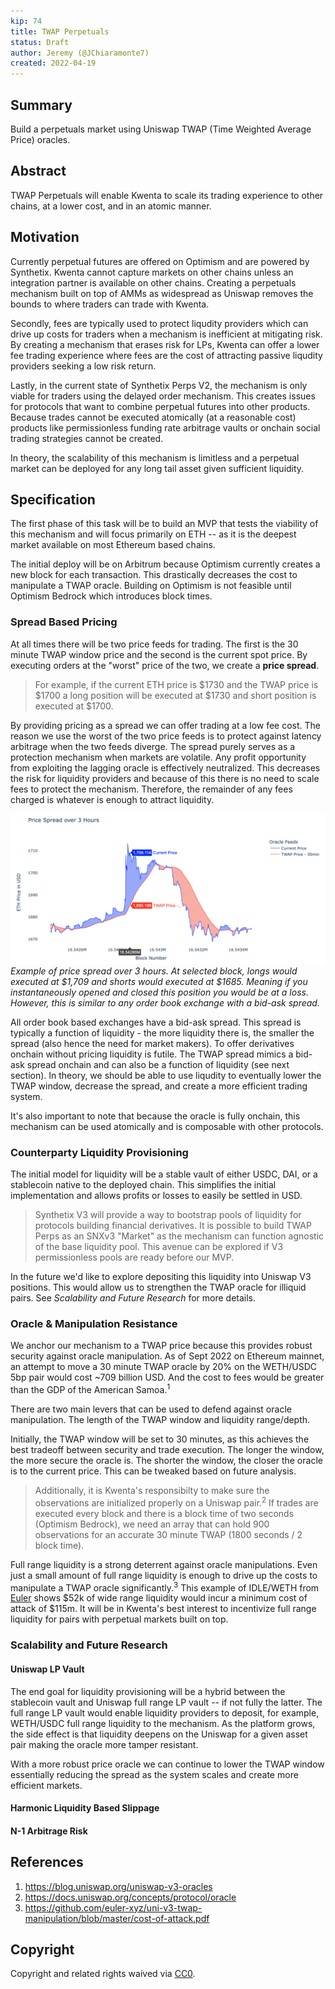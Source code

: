 ```yaml
---
kip: 74
title: TWAP Perpetuals
status: Draft
author: Jeremy (@JChiaramonte7)
created: 2022-04-19
---
```


## Summary

Build a perpetuals market using Uniswap TWAP (Time Weighted Average Price) oracles. 

## Abstract

TWAP Perpetuals will enable Kwenta to scale its trading experience to other chains, at a lower cost, and in an atomic manner. 

## Motivation

Currently perpetual futures are offered on Optimism and are powered by Synthetix. Kwenta cannot capture markets on other chains unless an integration partner is available on other chains. Creating a perpetuals mechanism built on top of AMMs as widespread as Uniswap removes the bounds to where traders can trade with Kwenta. 

Secondly, fees are typically used to protect liqudity providers which can drive up costs for traders when a mechanism is inefficient at mitigating risk. By creating a mechanism that erases risk for LPs, Kwenta can offer a lower fee trading experience where fees are the cost of attracting passive liqudity providers seeking a low risk return.

Lastly, in the current state of Synthetix Perps V2, the mechanism is only viable for traders using the delayed order mechanism. This creates issues for protocols that want to combine perpetual futures into other products. Because trades cannot be executed atomically (at a reasonable cost) products like permissionless funding rate arbitrage vaults or onchain social trading strategies cannot be created.

In theory, the scalability of this mechanism is limitless and a perpetual market can be deployed for any long tail asset given sufficient liquidity. 

## Specification

The first phase of this task will be to build an MVP that tests the viability of this mechanism and will focus primarily on ETH -- as it is the deepest market available on most Ethereum based chains. 

The initial deploy will be on Arbitrum because Optimism currently creates a new block for each transaction. This drastically decreases the cost to manipulate a TWAP oracle. Building on Optimism is not feasible until Optimism Bedrock which introduces block times. 

### Spread Based Pricing

At all times there will be two price feeds for trading. The first is the 30 minute TWAP window price and the second is the current spot price. By executing orders at the "worst" price of the two, we create a **price spread**. 

> For example, if the current ETH price is $1730 and the TWAP price is $1700 a long position will be executed at $1730 and short position is executed at $1700. 

By providing pricing as a spread we can offer trading at a low fee cost. The reason we use the worst of the two price feeds is to protect against latency arbitrage when the two feeds diverge. The spread purely serves as a protection mechanism when markets are volatile. Any profit opportunity from exploiting the lagging oracle is effectively neutralized. This decreases the risk for liquidity providers and because of this there is no need to scale fees to protect the mechanism. Therefore, the remainder of any fees charged is whatever is enough to attract liquidity.

![Spread Chart](../../images/kip-74-spread.png)
*Example of price spread over 3 hours. At selected block, longs would executed at $1,709 and shorts would executed at $1685. Meaning if you instantaneously opened and closed this position you would be at a loss. However, this is similar to any order book exchange with a bid-ask spread.*

All order book based exchanges have a bid-ask spread. This spread is typically a function of liquidity - the more liquidity there is, the smaller the spread (also hence the need for market makers). To offer derivatives onchain without pricing liquidity is futile. The TWAP spread mimics a bid-ask spread onchain and can also be a function of liquidity (see next section). In theory, we should be able to use liqudity to eventually lower the TWAP window, decrease the spread, and create a more efficient trading system.

It's also important to note that because the oracle is fully onchain, this mechanism can be used atomically and is composable with other protocols. 

### Counterparty Liquidity Provisioning

The initial model for liquidity will be a stable vault of either USDC, DAI, or a stablecoin native to the deployed chain. This simplifies the initial implementation and allows profits or losses to easily be settled in USD.

> Synthetix V3 will provide a way to bootstrap pools of liquidity for protocols building financial derivatives. It is possible to build TWAP Perps as an SNXv3 "Market" as the mechanism can function agnostic of the base liquidity pool. This avenue can be explored if V3 permissionless pools are ready before our MVP.

In the future we'd like to explore depositing this liquidity into Uniswap V3 positions. This would allow us to strengthen the TWAP oracle for illiquid pairs. See *Scalability and Future Research* for more details.

### Oracle & Manipulation Resistance

We anchor our mechanism to a TWAP price because this provides robust security against oracle manipulation. As of Sept 2022 on Ethereum mainnet, an attempt to move a 30 minute TWAP oracle by 20% on the WETH/USDC 5bp pair would cost ~709 billion USD. And the cost to fees would be greater than the GDP of the American Samoa.<sup>1</sup>

There are two main levers that can be used to defend against oracle manipulation. The length of the TWAP window and liquidity range/depth. 

Initially, the TWAP window will be set to 30 minutes, as this achieves the best tradeoff between security and trade execution. The longer the window, the more secure the oracle is. The shorter the window, the closer the oracle is to the current price. This can be tweaked based on future analysis.

> Additionally, it is Kwenta's responsibilty to make sure the observations are initialized properly on a Uniswap pair.<sup>2</sup> If trades are executed every block and there is a block time of two seconds (Optimism Bedrock), we need an array that can hold 900 observations for an accurate 30 minute TWAP (1800 seconds / 2 block time).

Full range liquidity is a strong deterrent against oracle manipulations. Even just a small amount of full range liquidity is enough to drive up the costs to manipulate a TWAP oracle significantly.<sup>3</sup> This example of IDLE/WETH from [Euler](https://docs.euler.finance/euler-protocol/getting-started/methodology/oracle-rating#how-to-improve-the-oracle-rating) shows $52k of wide range liquidity would incur a minimum cost of attack of $115m. It will be in Kwenta's best interest to incentivize full range liquidity for pairs with perpetual markets built on top. 

### Scalability and Future Research

#### Uniswap LP Vault

The end goal for liquidity provisioning will be a hybrid between the stablecoin vault and Uniswap full range LP vault -- if not fully the latter. The full range LP vault would enable liquidity providers to deposit, for example, WETH/USDC full range liquidity to the mechanism. As the platform grows, the side effect is that liquidity deepens on the Uniswap for a given asset pair making the oracle more tamper resistant.

With a more robust price oracle we can continue to lower the TWAP window essentially reducing the spread as the system scales and create more efficient markets. 

#### Harmonic Liquidity Based Slippage

#### N-1 Arbitrage Risk

## References

1. https://blog.uniswap.org/uniswap-v3-oracles
2. https://docs.uniswap.org/concepts/protocol/oracle
3. https://github.com/euler-xyz/uni-v3-twap-manipulation/blob/master/cost-of-attack.pdf

## Copyright

Copyright and related rights waived via [CC0](https://creativecommons.org/publicdomain/zero/1.0/).

